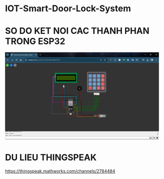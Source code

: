 # IOT-Smart-Door-Lock-System

# SO DO KET NOI CAC THANH PHAN TRONG ESP32
<img src="sodoketnoi.png">

<h1>DU LIEU THINGSPEAK</h1>
<a href="https://thingspeak.mathworks.com/channels/2784484">https://thingspeak.mathworks.com/channels/2784484</a>